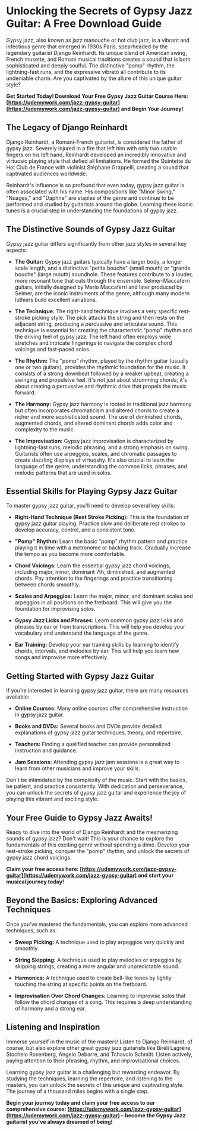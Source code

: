 # Unlocking the Secrets of Gypsy Jazz Guitar: A Free Download Guide

Gypsy jazz, also known as jazz manouche or hot club jazz, is a vibrant and infectious genre that emerged in 1930s Paris, spearheaded by the legendary guitarist Django Reinhardt. Its unique blend of American swing, French musette, and Romani musical traditions creates a sound that is both sophisticated and deeply soulful. The distinctive "pomp" rhythm, the lightning-fast runs, and the expressive vibrato all contribute to its undeniable charm. Are you captivated by the allure of this unique guitar style?

**Get Started Today! Download Your Free Gypsy Jazz Guitar Course Here: [https://udemywork.com/jazz-gypsy-guitar](https://udemywork.com/jazz-gypsy-guitar) and Begin Your Journey!**

## The Legacy of Django Reinhardt

Django Reinhardt, a Romani-French guitarist, is considered the father of gypsy jazz. Severely injured in a fire that left him with only two usable fingers on his left hand, Reinhardt developed an incredibly innovative and virtuosic playing style that defied all limitations. He formed the Quintette du Hot Club de France with violinist Stéphane Grappelli, creating a sound that captivated audiences worldwide.

Reinhardt's influence is so profound that even today, gypsy jazz guitar is often associated with his name. His compositions like "Minor Swing," "Nuages," and "Daphne" are staples of the genre and continue to be performed and studied by guitarists around the globe. Learning these iconic tunes is a crucial step in understanding the foundations of gypsy jazz.

## The Distinctive Sounds of Gypsy Jazz Guitar

Gypsy jazz guitar differs significantly from other jazz styles in several key aspects:

*   **The Guitar:** Gypsy jazz guitars typically have a larger body, a longer scale length, and a distinctive "petite bouche" (small mouth) or "grande bouche" (large mouth) soundhole. These features contribute to a louder, more resonant tone that cuts through the ensemble. Selmer-Maccaferri guitars, initially designed by Mario Maccaferri and later produced by Selmer, are the iconic instruments of the genre, although many modern luthiers build excellent variations.

*   **The Technique:** The right-hand technique involves a very specific rest-stroke picking style. The pick attacks the string and then rests on the adjacent string, producing a percussive and articulate sound. This technique is essential for creating the characteristic "pomp" rhythm and the driving feel of gypsy jazz. The left hand often employs wide stretches and intricate fingerings to navigate the complex chord voicings and fast-paced solos.

*   **The Rhythm:** The "pomp" rhythm, played by the rhythm guitar (usually one or two guitars), provides the rhythmic foundation for the music. It consists of a strong downbeat followed by a weaker upbeat, creating a swinging and propulsive feel. It's not just about strumming chords; it's about creating a percussive and rhythmic drive that propels the music forward.

*   **The Harmony:** Gypsy jazz harmony is rooted in traditional jazz harmony but often incorporates chromaticism and altered chords to create a richer and more sophisticated sound. The use of diminished chords, augmented chords, and altered dominant chords adds color and complexity to the music.

*   **The Improvisation:** Gypsy jazz improvisation is characterized by lightning-fast runs, melodic phrasing, and a strong emphasis on swing. Guitarists often use arpeggios, scales, and chromatic passages to create dazzling displays of virtuosity. It's also crucial to learn the language of the genre, understanding the common licks, phrases, and melodic patterns that are used in solos.

## Essential Skills for Playing Gypsy Jazz Guitar

To master gypsy jazz guitar, you'll need to develop several key skills:

*   **Right-Hand Technique (Rest Stroke Picking):** This is the foundation of gypsy jazz guitar playing. Practice slow and deliberate rest strokes to develop accuracy, control, and a consistent tone.

*   **"Pomp" Rhythm:** Learn the basic "pomp" rhythm pattern and practice playing it in time with a metronome or backing track. Gradually increase the tempo as you become more comfortable.

*   **Chord Voicings:** Learn the essential gypsy jazz chord voicings, including major, minor, dominant 7th, diminished, and augmented chords. Pay attention to the fingerings and practice transitioning between chords smoothly.

*   **Scales and Arpeggios:** Learn the major, minor, and dominant scales and arpeggios in all positions on the fretboard. This will give you the foundation for improvising solos.

*   **Gypsy Jazz Licks and Phrases:** Learn common gypsy jazz licks and phrases by ear or from transcriptions. This will help you develop your vocabulary and understand the language of the genre.

*   **Ear Training:** Develop your ear training skills by learning to identify chords, intervals, and melodies by ear. This will help you learn new songs and improvise more effectively.

## Getting Started with Gypsy Jazz Guitar

If you're interested in learning gypsy jazz guitar, there are many resources available:

*   **Online Courses:** Many online courses offer comprehensive instruction in gypsy jazz guitar.

*   **Books and DVDs:** Several books and DVDs provide detailed explanations of gypsy jazz guitar techniques, theory, and repertoire.

*   **Teachers:** Finding a qualified teacher can provide personalized instruction and guidance.

*   **Jam Sessions:** Attending gypsy jazz jam sessions is a great way to learn from other musicians and improve your skills.

Don't be intimidated by the complexity of the music. Start with the basics, be patient, and practice consistently. With dedication and perseverance, you can unlock the secrets of gypsy jazz guitar and experience the joy of playing this vibrant and exciting style.

## Your Free Guide to Gypsy Jazz Awaits!

Ready to dive into the world of Django Reinhardt and the mesmerizing sounds of gypsy jazz? Don't wait! This is your chance to explore the fundamentals of this exciting genre without spending a dime. Develop your rest-stroke picking, conquer the "pomp" rhythm, and unlock the secrets of gypsy jazz chord voicings.

**Claim your free access here: [https://udemywork.com/jazz-gypsy-guitar](https://udemywork.com/jazz-gypsy-guitar) and start your musical journey today!**

## Beyond the Basics: Exploring Advanced Techniques

Once you've mastered the fundamentals, you can explore more advanced techniques, such as:

*   **Sweep Picking:** A technique used to play arpeggios very quickly and smoothly.

*   **String Skipping:** A technique used to play melodies or arpeggios by skipping strings, creating a more angular and unpredictable sound.

*   **Harmonics:** A technique used to create bell-like tones by lightly touching the string at specific points on the fretboard.

*   **Improvisation Over Chord Changes:** Learning to improvise solos that follow the chord changes of a song. This requires a deep understanding of harmony and a strong ear.

## Listening and Inspiration

Immerse yourself in the music of the masters! Listen to Django Reinhardt, of course, but also explore other great gypsy jazz guitarists like Biréli Lagrène, Stochelo Rosenberg, Angelo Debarre, and Tchavolo Schmitt. Listen actively, paying attention to their phrasing, rhythm, and improvisational choices.

Learning gypsy jazz guitar is a challenging but rewarding endeavor. By studying the techniques, learning the repertoire, and listening to the masters, you can unlock the secrets of this unique and captivating style. The journey of a thousand miles begins with a single step.

**Begin your journey today and claim your free access to our comprehensive course: [https://udemywork.com/jazz-gypsy-guitar](https://udemywork.com/jazz-gypsy-guitar) – become the Gypsy Jazz guitarist you've always dreamed of being!**
